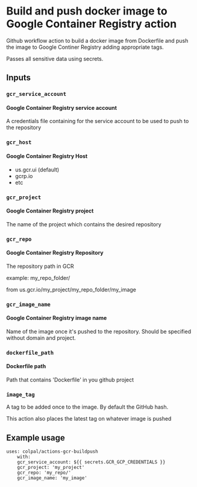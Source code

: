 # Build and push docker image to Google Container Registry action

Github workflow action to build a docker image from Dockerfile
and push the image to Google Continer Registry adding appropriate tags.

Passes all sensitive data using secrets.

## Inputs

### `gcr_service_account`

#### Google Container Registry service account

A credentials file containing for the service account to be used to push to the repository

### `gcr_host`

#### Google Container Registry Host

- us.gcr.ui (default)
- gcrp.io
- etc

### `gcr_project`

#### Google Container Registry project

The name of the project which contains the desired repository

### `gcr_repo`

#### Google Container Registry Repository

The repository path in GCR

example: my_repo_folder/ 

from us.gcr.io/my_project/my_repo_folder/my_image

### `gcr_image_name`

#### Google Container Registry image name

Name of the image once it's pushed to the repository. Should be specified without domain and project.

### `dockerfile_path`

#### Dockerfile path

Path that contains 'Dockerfile' in you github project

### `image_tag`

A tag to be added once to the image. By default the GitHub hash.

This action also places the latest tag on whatever image is pushed

## Example usage

```ylm
uses: colpal/actions-gcr-buildpush
    with: 
    gcr_service_account: ${{ secrets.GCR_GCP_CREDENTIALS }}
    gcr_project: 'my_project'
    gcr_repo: 'my_repo/'
    gcr_image_name: 'my_image'
```